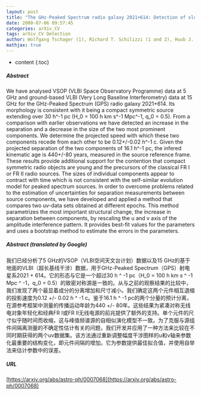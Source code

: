```yaml
---
layout: post
title: "The GHz-Peaked Spectrum radio galaxy 2021+614: Detection of slow motion in a compact symmetric object"
date: 2000-07-06 09:57:45
categories: arXiv_CV
tags: arXiv_CV Detection
author: Wolfgang Tschager (1), Richard T. Schilizzi (1 and 2), Huub J. A. R"ottgering (1), Ignas A. G. Snellen (3), George K. Miley (1) ((1) Leiden Observatory, (2) JIVE, (3) IoA Cambridge)
mathjax: true
---
```


* content
{:toc}

##### Abstract
We have analysed VSOP (VLBI Space Observatory Programme) data at 5 GHz and ground-based VLBI (Very Long Baseline Interferometry) data at 15 GHz for the GHz-Peaked Spectrum (GPS) radio galaxy 2021+614. Its morphology is consistent with it being a compact symmetric source extending over 30 h^-1 pc (H_0 = 100 h km s^-1 Mpc^-1, q_0 = 0.5). From a comparison with earlier observations we have detected an increase in the separation and a decrease in the size of the two most prominent components. We determine the projected speed with which these two components recede from each other to be 0.12+/-0.02 h^-1 c. Given the projected separation of the two components of 16.1 h^-1 pc, the infered kinematic age is 440+/-80 years, measured in the source reference frame. These results provide additional support for the contention that compact symmetric radio objects are young and the precursors of the classical FR I or FR II radio sources. The sizes of individual components appear to contract with time which is not consistent with the self-similar evolution model for peaked spectrum sources. In order to overcome problems related to the estimation of uncertainties for separation measurements between source components, we have developed and applied a method that compares two uv-data sets obtained at different epochs. This method parametrizes the most important structural change, the increase in separation between components, by rescaling the u and v axis of the amplitude interference pattern. It provides best-fit values for the parameters and uses a bootstrap method to estimate the errors in the parameters.

##### Abstract (translated by Google)
我们已经分析了5 GHz的VSOP（VLBI空间天文台计划）数据以及15 GHz的基于地面的VLBI（超长基线干涉）数据，用于GHz-Peaked Spectrum（GPS）射电星系2021 + 614。它的形态与它是一个超过30 h ^ -1 pc（H_0 = 100 h km s ^ -1 Mpc ^ -1，q_0 = 0.5）的致密对称源是一致的。从与之前的观察结果的比较中，我们发现了两个最显着成分的分离增加和尺寸减小。我们确定这两个元件相互退缩的投影速度为0.12 +/- 0.02 h ^ -1 c。鉴于16.1 h ^ -1 pc的两个分量的预计分离，在源参考框架中测量的传播运动年龄为440 +/- 80年。这些结果为紧凑对称无线电对象年轻化和经典FR I或FR II无线电源的前兆提供了额外的支持。单个元件的尺寸似乎随时间而收缩，这与峰值频谱源的自相似演化模型不一致。为了克服与源组件间隔离测量的不确定性估计有关的问题，我们开发并应用了一种方法来比较在不同时期获得的两个uv数据集。该方法通过重新调整幅度干涉图样的u和v轴来参数化最重要的结构变化，即元件间隔的增加。它为参数提供最佳拟合值，并使用自举法来估计参数中的误差。

##### URL
[https://arxiv.org/abs/astro-ph/0007068](https://arxiv.org/abs/astro-ph/0007068)

